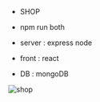 - SHOP

- npm run both

- server : express node
- front : react
- DB : mongoDB

<img src='https://user-images.githubusercontent.com/62281568/121211701-aa7fba80-c8b7-11eb-8ba9-27f0aeb26aa6.gif' alt='shop'>
